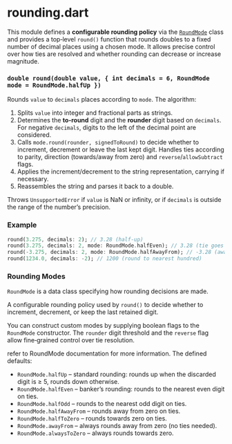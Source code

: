 # rounding.dart

This module defines a **configurable rounding policy** via the [`RoundMode`](../advanced/RoundMode.md) class and provides a top‑level `round()` function that rounds doubles to a fixed number of decimal places using a chosen mode.  It allows precise control over how ties are resolved and whether rounding can decrease or increase magnitude.

### `double round(double value, { int decimals = 6, RoundMode mode = RoundMode.halfUp })`

Rounds `value` to `decimals` places according to `mode`.  The algorithm:

1. Splits `value` into integer and fractional parts as strings.
2. Determines the **to‑round** digit and the **rounder** digit based on `decimals`.  For negative `decimals`, digits to the left of the decimal point are considered.
3. Calls `mode.round(rounder, signedToRound)` to decide whether to increment, decrement or leave the last kept digit.  Handles ties according to parity, direction (towards/away from zero) and `reverse`/`allowSubtract` flags.
4. Applies the increment/decrement to the string representation, carrying if necessary.
5. Reassembles the string and parses it back to a double.

Throws `UnsupportedError` if `value` is NaN or infinity, or if `decimals` is outside the range of the number’s precision.

### Example

```dart
round(3.275, decimals: 2); // 3.28 (half-up)
round(3.275, decimals: 2, mode: RoundMode.halfEven); // 3.28 (tie goes to even)
round(-3.275, decimals: 2, mode: RoundMode.halfAwayFrom); // -3.28 (away from zero)
round(1234.0, decimals: -2); // 1200 (round to nearest hundred)
```

### Rounding Modes

`RoundMode` is a data class specifying how rounding decisions are made.

A configurable rounding policy used by `round()` to decide whether to increment, decrement, or keep the last retained digit.

You can construct custom modes by supplying boolean flags to the `RoundMode` constructor.  The `rounder` digit threshold and the `reverse` flag allow fine‑grained control over tie resolution.

refer to RoundMode documentation for more information. The defined defaults:

- `RoundMode.halfUp` – standard rounding: rounds up when the discarded digit is ≥ 5, rounds down otherwise.
- `RoundMode.halfEven` – banker’s rounding: rounds to the nearest even digit on ties.
- `RoundMode.halfOdd` – rounds to the nearest odd digit on ties.
- `RoundMode.halfAwayFrom` – rounds away from zero on ties.
- `RoundMode.halfToZero` – rounds towards zero on ties.
- `RoundMode.awayFrom` – always rounds away from zero (no ties needed).
- `RoundMode.alwaysToZero` – always rounds towards zero.
